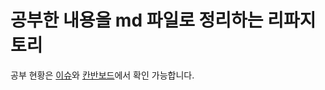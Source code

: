 # 공부한 내용을 md 파일로 정리하는 리파지토리
공부 현황은 [이슈](https://github.com/kobeomseok95/study/issues)와 [칸반보드](https://github.com/users/kobeomseok95/projects/1)에서 확인 가능합니다.

